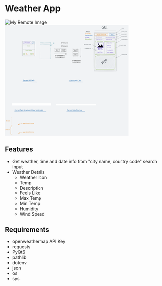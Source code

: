 # Weather App
![My Remote Image](https://i.imgur.com/sxvwMsf.png)  <img src="ui.excalidraw.svg" alt="My Icon" width="400" height="358">

## Features
- Get weather, time and date info from "city name, country code" search input
- Weather Details
    - Weather Icon
    - Temp
    - Description
    - Feels Like
    - Max Temp
    - Min Temp
    - Humidity
    - Wind Speed

## Requirements
- openweathermap API Key
- requests
- PyQt6
- pathlib
- dotenv
- json
- os
- sys

